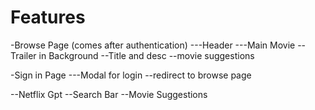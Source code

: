 # Features

-Browse Page (comes after authentication)
---Header
---Main Movie
--Trailer in Background
--Title and desc
--movie suggestions

-Sign in Page
---Modal for login
--redirect to browse page

--Netflix Gpt
--Search Bar
--Movie Suggestions
